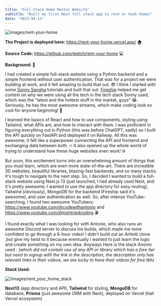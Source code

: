```yaml
---
title: "Full-Stack Home Rental Website"
subtitle: "Built my first Next full stack app to rent or book homes"
date: "2023-04-12"
---
```


![images/rent-your-home](/images/rent-your-home.gif)

**The Project is deployed here:** https://rent-your-home.vercel.app/ 🏠

**Source Code:** https://github.com/jeetch/rent-your-home 💻

**Background: 🌟**

I had created a simple full-stack website using a Python backend and a simple frontend without user authentication. That was for a project we were building at work, and it felt amazing to build that out. 😎 I think I started with some [Sonny Sangha](https://www.youtube.com/live/24xpTmaPOdY?feature=share) tutorials and built that out. [Fireship](https://www.youtube.com/@Fireship) helped me get context on why we were using all the tech in the tech stack Sonny used, which was the "latest and the hottest stuff in the market, guys" 😂. Seriously, he has the most awesome streams, which make coding look so cool for anyone beginning! 🚀

I learned the basics of React and how to use components, styling using Tailwind, what APIs are, and how to interact with them. I was proficient in figuring everything out in Python (this was before ChatGPT, sadly) so I built the API quickly on FastAPI and deployed it on Railway. All this was awesome; it felt like a superpower connecting the API and frontend and exchanging data between both. 🔥 It also opened up the whole world of trying to understand how these huge websites even work! 🌐

But soon, this excitement turns into an overwhelming amount of things that you must learn, which are even more state-of-the-art. There are incredible 3D websites, beautiful libraries, blazing-fast backends, and so many stacks. It's tough to navigate to the next step. So, I decided I wanted to build a full-stack website using Next.js 13 (just launched, I had already used Next, and it's pretty awesome; I wanted to use the app directory for easy routing), Tailwind (obviously), MongoDB for the backend (Fireship said it's awesome), and user authentication as well. So, after intense YouTube-searching, I found two awesome YouTubers: https://www.youtube.com/@codewithantonio and https://www.youtube.com/@joshtriedcoding 🎬

I found exactly what I was looking for with Antonio, who also runs an awesome Discord server to discuss his builds, which made me more confident to go through a 6-hour video! I didn't build out an Airbnb clone ,but give my twist to it because eventually i wanted to just learn the logic and create something on my own idea. Anyways Here is the stack Anonio used :
*(which did not contain use of any API or library which has a free tier but need to signup with the link in the description, the description only has relevant links in their videos, we are lucky to have their videos for free tbh)*

**Stack Used:**

![/images/rent_your_home_stack](/images/rent_your_home_stack.jpg)

**Next13** (app directory and API), **Tailwind** for styling, **MongoDB** for database, **Prisma** (just awesome ORM with Next), deployed on Vercel (hail Vercel ecosystem)



